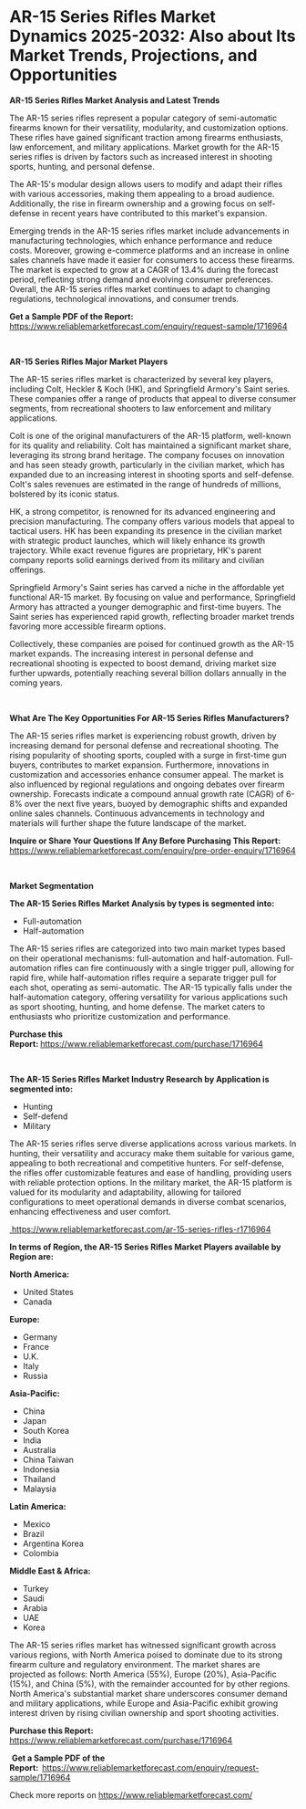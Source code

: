 <p><h1>AR-15 Series Rifles Market Dynamics 2025-2032: Also about Its Market Trends, Projections, and Opportunities</h1></p><p><strong>AR-15 Series Rifles Market Analysis and Latest Trends</strong></p>
<p><p>The AR-15 series rifles represent a popular category of semi-automatic firearms known for their versatility, modularity, and customization options. These rifles have gained significant traction among firearms enthusiasts, law enforcement, and military applications. Market growth for the AR-15 series rifles is driven by factors such as increased interest in shooting sports, hunting, and personal defense. </p><p>The AR-15's modular design allows users to modify and adapt their rifles with various accessories, making them appealing to a broad audience. Additionally, the rise in firearm ownership and a growing focus on self-defense in recent years have contributed to this market's expansion.</p><p>Emerging trends in the AR-15 series rifles market include advancements in manufacturing technologies, which enhance performance and reduce costs. Moreover, growing e-commerce platforms and an increase in online sales channels have made it easier for consumers to access these firearms. The market is expected to grow at a CAGR of 13.4% during the forecast period, reflecting strong demand and evolving consumer preferences. Overall, the AR-15 series rifles market continues to adapt to changing regulations, technological innovations, and consumer trends.</p></p>
<p><strong>Get a Sample PDF of the Report:&nbsp;</strong> <a href="https://www.reliablemarketforecast.com/enquiry/request-sample/1716964?utm_campaign=3006&utm_medium=2&utm_source=Github&utm_content=ia&utm_term=25032025&utm_id=ar-15-series-rifles">https://www.reliablemarketforecast.com/enquiry/request-sample/1716964</a></p>
<p>&nbsp;</p>
<p><strong>AR-15 Series Rifles Major Market Players</strong></p>
<p><p>The AR-15 series rifles market is characterized by several key players, including Colt, Heckler & Koch (HK), and Springfield Armory's Saint series. These companies offer a range of products that appeal to diverse consumer segments, from recreational shooters to law enforcement and military applications.</p><p>Colt is one of the original manufacturers of the AR-15 platform, well-known for its quality and reliability. Colt has maintained a significant market share, leveraging its strong brand heritage. The company focuses on innovation and has seen steady growth, particularly in the civilian market, which has expanded due to an increasing interest in shooting sports and self-defense. Colt's sales revenues are estimated in the range of hundreds of millions, bolstered by its iconic status.</p><p>HK, a strong competitor, is renowned for its advanced engineering and precision manufacturing. The company offers various models that appeal to tactical users. HK has been expanding its presence in the civilian market with strategic product launches, which will likely enhance its growth trajectory. While exact revenue figures are proprietary, HK's parent company reports solid earnings derived from its military and civilian offerings.</p><p>Springfield Armory's Saint series has carved a niche in the affordable yet functional AR-15 market. By focusing on value and performance, Springfield Armory has attracted a younger demographic and first-time buyers. The Saint series has experienced rapid growth, reflecting broader market trends favoring more accessible firearm options.</p><p>Collectively, these companies are poised for continued growth as the AR-15 market expands. The increasing interest in personal defense and recreational shooting is expected to boost demand, driving market size further upwards, potentially reaching several billion dollars annually in the coming years.</p></p>
<p>&nbsp;</p>
<p><strong>What Are The Key Opportunities For AR-15 Series Rifles Manufacturers?</strong></p>
<p><p>The AR-15 series rifles market is experiencing robust growth, driven by increasing demand for personal defense and recreational shooting. The rising popularity of shooting sports, coupled with a surge in first-time gun buyers, contributes to market expansion. Furthermore, innovations in customization and accessories enhance consumer appeal. The market is also influenced by regional regulations and ongoing debates over firearm ownership. Forecasts indicate a compound annual growth rate (CAGR) of 6-8% over the next five years, buoyed by demographic shifts and expanded online sales channels. Continuous advancements in technology and materials will further shape the future landscape of the market.</p></p>
<p><strong>Inquire or Share Your Questions If Any Before Purchasing This Report:</strong> <a href="https://www.reliablemarketforecast.com/enquiry/pre-order-enquiry/1716964?utm_campaign=3006&utm_medium=2&utm_source=Github&utm_content=ia&utm_term=25032025&utm_id=ar-15-series-rifles">https://www.reliablemarketforecast.com/enquiry/pre-order-enquiry/1716964</a></p>
<p>&nbsp;</p>
<p><strong>Market Segmentation</strong></p>
<p><strong>The AR-15 Series Rifles Market Analysis by types is segmented into:</strong></p>
<p><ul><li>Full-automation</li><li>Half-automation</li></ul></p>
<p><p>The AR-15 series rifles are categorized into two main market types based on their operational mechanisms: full-automation and half-automation. Full-automation rifles can fire continuously with a single trigger pull, allowing for rapid fire, while half-automation rifles require a separate trigger pull for each shot, operating as semi-automatic. The AR-15 typically falls under the half-automation category, offering versatility for various applications such as sport shooting, hunting, and home defense. The market caters to enthusiasts who prioritize customization and performance.</p></p>
<p><strong>Purchase this Report:&nbsp;</strong><a href="https://www.reliablemarketforecast.com/purchase/1716964?utm_campaign=3006&utm_medium=2&utm_source=Github&utm_content=ia&utm_term=25032025&utm_id=ar-15-series-rifles">https://www.reliablemarketforecast.com/purchase/1716964</a></p>
<p>&nbsp;</p>
<p><strong>The AR-15 Series Rifles Market Industry Research by Application is segmented into:</strong></p>
<p><ul><li>Hunting</li><li>Self-defend</li><li>Military</li></ul></p>
<p><p>The AR-15 series rifles serve diverse applications across various markets. In hunting, their versatility and accuracy make them suitable for various game, appealing to both recreational and competitive hunters. For self-defense, the rifles offer customizable features and ease of handling, providing users with reliable protection options. In the military market, the AR-15 platform is valued for its modularity and adaptability, allowing for tailored configurations to meet operational demands in diverse combat scenarios, enhancing effectiveness and user comfort.</p></p>
<p><a href="https://www.reliablemarketforecast.com/ar-15-series-rifles-r1716964?utm_campaign=3006&utm_medium=2&utm_source=Github&utm_content=ia&utm_term=25032025&utm_id=ar-15-series-rifles">&nbsp;https://www.reliablemarketforecast.com/ar-15-series-rifles-r1716964</a></p>
<p><strong>In terms of Region, the AR-15 Series Rifles Market Players available by Region are:</strong></p>
<p>
    <p> <strong> North America: </strong>
        <ul>
            <li>United States</li>
            <li>Canada</li>
        </ul>
        </p> 
    <p> <strong> Europe: </strong>
        <ul>
            <li>Germany</li>
            <li>France</li>
            <li>U.K.</li>
            <li>Italy</li>
            <li>Russia</li>
        </ul>
        </p> 
    <p> <strong> Asia-Pacific: </strong>
        <ul>
            <li>China</li>
            <li>Japan</li>
            <li>South Korea</li>
            <li>India</li>
            <li>Australia</li>
            <li>China Taiwan</li>
            <li>Indonesia</li>
            <li>Thailand</li>
            <li>Malaysia</li>
        </ul>
        </p> 
    <p> <strong> Latin America: </strong>
        <ul>
            <li>Mexico</li>
            <li>Brazil</li>
            <li>Argentina Korea</li>
            <li>Colombia</li>
        </ul>
        </p> 
    <p> <strong> Middle East & Africa: </strong>
        <ul>
            <li>Turkey</li>
            <li>Saudi</li>
            <li>Arabia</li>
            <li>UAE</li>
            <li>Korea</li>
        </ul>
    </p>
    </p>
<p><p>The AR-15 series rifles market has witnessed significant growth across various regions, with North America poised to dominate due to its strong firearm culture and regulatory environment. The market shares are projected as follows: North America (55%), Europe (20%), Asia-Pacific (15%), and China (5%), with the remainder accounted for by other regions. North America's substantial market share underscores consumer demand and military applications, while Europe and Asia-Pacific exhibit growing interest driven by rising civilian ownership and sport shooting activities.</p></p>
<p><strong>Purchase this Report: </strong><a href="https://www.reliablemarketforecast.com/purchase/1716964?utm_campaign=3006&utm_medium=2&utm_source=Github&utm_content=ia&utm_term=25032025&utm_id=ar-15-series-rifles">https://www.reliablemarketforecast.com/purchase/1716964</a></p>
<p>&nbsp;<strong>Get a Sample PDF of the Report:&nbsp;&nbsp;</strong><a href="https://www.reliablemarketforecast.com/enquiry/request-sample/1716964?utm_campaign=3006&utm_medium=2&utm_source=Github&utm_content=ia&utm_term=25032025&utm_id=ar-15-series-rifles">https://www.reliablemarketforecast.com/enquiry/request-sample/1716964</a></p>
<p><strong></strong></p>
<p>Check more reports on <a href="https://www.reliablemarketforecast.com/?utm_campaign=3006&utm_medium=2&utm_source=Github&utm_content=ia&utm_term=25032025&utm_id=ar-15-series-rifles">https://www.reliablemarketforecast.com/</a></p>